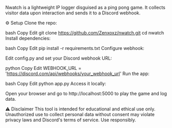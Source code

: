 
Nwatch is a lightweight IP logger disguised as a ping pong game. It collects visitor data upon interaction and sends it to a Discord webhook.

⚙️ Setup
Clone the repo:

bash
Copy
Edit
git clone https://github.com/Zenxoxz/nwatch.git
cd nwatch
Install dependencies:

bash
Copy
Edit
pip install -r requirements.txt
Configure webhook:

Edit config.py and set your Discord webhook URL:

python
Copy
Edit
WEBHOOK_URL = 'https://discord.com/api/webhooks/your_webhook_url'
Run the app:

bash
Copy
Edit
python app.py
Access it locally:

Open your browser and go to http://localhost:5000 to play the game and log data.

⚠️ Disclaimer
This tool is intended for educational and ethical use only. Unauthorized use to collect personal data without consent may violate privacy laws and Discord's terms of service. Use responsibly.
